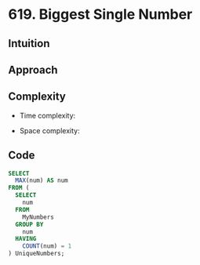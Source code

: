 # 619. Biggest Single Number

## Intuition

## Approach
<!-- Describe your approach to solving the problem. -->

## Complexity

- Time complexity:
<!-- Add your time complexity here, e.g. $$O(n)$$ -->

- Space complexity:
<!-- Add your space complexity here, e.g. $$O(n)$$ -->

## Code

```sql
SELECT
  MAX(num) AS num
FROM (
  SELECT
    num
  FROM
    MyNumbers
  GROUP BY
    num
  HAVING
    COUNT(num) = 1
) UniqueNumbers;
```
